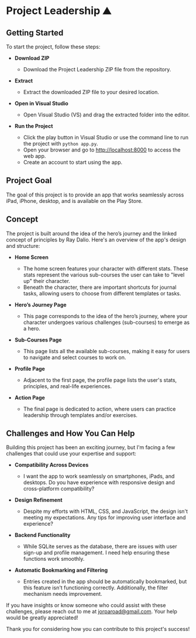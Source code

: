 # Project Leadership ⛰️

## Getting Started

To start the project, follow these steps:

- **Download ZIP**
  - Download the Project Leadership ZIP file from the repository.

- **Extract**
  - Extract the downloaded ZIP file to your desired location.

- **Open in Visual Studio**
  - Open Visual Studio (VS) and drag the extracted folder into the editor.

- **Run the Project**
  - Click the play button in Visual Studio or use the command line to run the project with `python app.py`.
  - Open your browser and go to [http://localhost:8000](http://localhost:8000) to access the web app.
  - Create an account to start using the app.

## Project Goal

The goal of this project is to provide an app that works seamlessly across iPad, iPhone, desktop, and is available on the Play Store.

## Concept

The project is built around the idea of the hero’s journey and the linked concept of principles by Ray Dalio. Here's an overview of the app's design and structure:

- **Home Screen**
  - The home screen features your character with different stats. These stats represent the various sub-courses the user can take to "level up" their character.
  - Beneath the character, there are important shortcuts for journal tasks, allowing users to choose from different templates or tasks.

- **Hero’s Journey Page**
  - This page corresponds to the idea of the hero’s journey, where your character undergoes various challenges (sub-courses) to emerge as a hero.

- **Sub-Courses Page**
  - This page lists all the available sub-courses, making it easy for users to navigate and select courses to work on.

- **Profile Page**
  - Adjacent to the first page, the profile page lists the user's stats, principles, and real-life experiences.

- **Action Page**
  - The final page is dedicated to action, where users can practice leadership through templates and/or exercises.

## Challenges and How You Can Help

Building this project has been an exciting journey, but I'm facing a few challenges that could use your expertise and support:

- **Compatibility Across Devices**
  - I want the app to work seamlessly on smartphones, iPads, and desktops. Do you have experience with responsive design and cross-platform compatibility?

- **Design Refinement**
  - Despite my efforts with HTML, CSS, and JavaScript, the design isn't meeting my expectations. Any tips for improving user interface and experience?

- **Backend Functionality**
  - While SQLite serves as the database, there are issues with user sign-up and profile management. I need help ensuring these functions work smoothly.

- **Automatic Bookmarking and Filtering**
  - Entries created in the app should be automatically bookmarked, but this feature isn't functioning correctly. Additionally, the filter mechanism needs improvement.

If you have insights or know someone who could assist with these challenges, please reach out to me at [jorparoad@gmail.com](mailto:jorparoad@gmail.com). Your help would be greatly appreciated!

Thank you for considering how you can contribute to this project's success!
